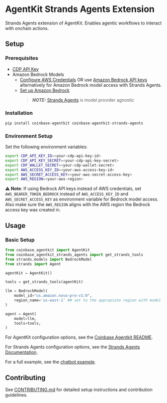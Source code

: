 # AgentKit Strands Agents Extension

Strands Agents extension of AgentKit. Enables agentic workflows to interact with onchain actions.

## Setup

### Prerequisites

- [CDP API Key](https://portal.cdp.coinbase.com/access/api)
- Amazon Bedrock Models
    - [Configure AWS Credentials](https://docs.aws.amazon.com/cli/latest/userguide/cli-configure-envvars.html) OR use [Amazon Bedrock API keys](https://docs.aws.amazon.com/bedrock/latest/userguide/getting-started-api-keys.html) alternatively for Amazon Bedrock model access with Strands Agents.
    - [Set up Amazon Bedrock](https://docs.aws.amazon.com/bedrock/latest/userguide/getting-started.html)
      > **_NOTE:_**  [Strands Agents](https://strandsagents.com/latest/) is model provider agnostic

### Installation

```bash
pip install coinbase-agentkit coinbase-agentkit-strands-agents
```

### Environment Setup

Set the following environment variables:

```bash
export CDP_API_KEY_ID=<your-cdp-api-key-id>
export CDP_API_KEY_SECRET=<your-cdp-api-key-secret>
export CDP_WALLET_SECRET=<your-cdp-wallet-secret>
export AWS_ACCESS_KEY_ID=<your-aws-access-key-id>
export AWS_SECRET_ACCESS_KEY=<your-aws-secret-access-key>
export AWS_REGION=<your-aws-region>
```
⚠ **Note**: If using Bedrock API keys instead of AWS credentials, set `AWS_BEARER_TOKEN_BEDROCK` instead of `AWS_ACCESS_KEY_ID` and `AWS_SECRET_ACCESS_KEY` as environment variable for Bedrock model access. Also make sure the `AWS_REGION` aligns with the AWS region the Bedrock access key was created in.

## Usage

### Basic Setup

```python
from coinbase_agentkit import AgentKit
from coinbase_agentkit_strands_agents import get_strands_tools
from strands.models import BedrockModel
from strands import Agent

agentKit = AgentKit()

tools = get_strands_tools(agentKit)

llm = BedrockModel(
    model_id="us.amazon.nova-pro-v1:0",
    region_name='us-east-1' ## set to the appropiate region with model access
)

agent = Agent(
    model=llm,
    tools=tools,
)
```

For AgentKit configuration options, see the [Coinbase Agentkit README](https://github.com/coinbase/agentkit/blob/master/python/coinbase-agentkit/README.md).

For Strands Agents configuration options, see the [Strands Agents Documentation](https://strandsagents.com/latest/).

For a full example, see the [chatbot example](https://github.com/coinbase/agentkit/blob/main/python/examples/strands-agents-cdp-server-chatbot/chatbot.py).

## Contributing

See [CONTRIBUTING.md](https://github.com/coinbase/agentkit/blob/master/CONTRIBUTING.md) for detailed setup instructions and contribution guidelines.